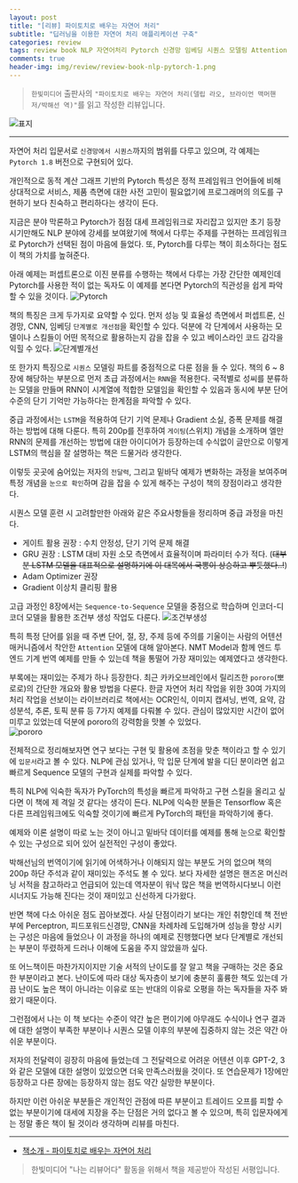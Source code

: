 ```yaml
---  
layout: post  
title: "[리뷰] 파이토치로 배우는 자연어 처리"  
subtitle: "딥러닝을 이용한 자연어 처리 애플리케이션 구축"  
categories: review  
tags: review book NLP 자연어처리 Pytorch 신경망 임베딩 시퀀스 모델링 Attention      
comments: true  
header-img: img/review/review-book-nlp-pytorch-1.png
---  
```

  
> `한빛미디어` 출판사의 `"파이토치로 배우는 자연어 처리(델립 라오, 브라이언 맥머핸 저/박해선 역)"`를 읽고 작성한 리뷰입니다.  

![표지](https://telegeam.github.io/assets/img/review/review-book-nlp-pytorch-1.png)  

---

자연어 처리 입문서로 `신경망에서 시퀀스`까지의 범위를 다루고 있으며, 각 예제는 `Pytorch 1.8` 버전으로 구현되어 있다. 

개인적으로 동적 계산 그래프 기반의 Pytorch 특성은 정적 프레임워크 언어들에 비해 상대적으로 서비스, 제품 측면에 대한 사전 고민이 필요없기에 프로그래머의 의도를 구현하기 보다 친숙하고 편리하다는 생각이 든다. 

지금은 분야 막론하고 Pytorch가 점점 대세 프레임워크로 자리잡고 있지만 초기 등장 시기만해도 NLP 분야에 강세를 보여왔기에 책에서 다루는 주제를 구현하는 프레임워크로 Pytorch가 선택된 점이 마음에 들었다. 또, Pytorch를 다루는 책이 희소하다는 점도 이 책의 가치를 높혀준다.

아래 예제는 퍼셉트론으로 이진 분류를 수행하는 책에서 다루는 가장 간단한 예제인데 Pytorch를 사용한 적이 없는 독자도 이 예제를 본다면 Pytorch의 직관성을 쉽게 파악할 수 있을 것이다.
![Pytorch](https://telegeam.github.io/assets/img/review/review-book-nlp-pytorch-2.png)  

책의 특징은 크게 두가지로 요약할 수 있다. 먼저 성능 및 효율성 측면에서 퍼셉트론, 신경망, CNN, 임베딩 `단계별로 개선점`을 확인할 수 있다. 덕분에 각 단계에서 사용하는 모델이나 스킬들이 어떤 목적으로 활용하는지 감을 잡을 수 있고 베이스라인 코드 감각을 익힐 수 있다. 
![단계별개선](https://telegeam.github.io/assets/img/review/review-book-nlp-pytorch-3.png)  

또 한가지 특징으로 `시퀀스` 모델링 파트를 중점적으로 다룬 점을 들 수 있다. 책의 6 ~ 8장에 해당하는 부분으로 먼저 초급 과정에서는 `RNN`을 적용한다. 국적별로 성씨를 분류하는 모델을 만들며 RNN이 시계열에 적합한 모델임을 확인할 수 있음과 동시에 부분 단어 수준의 단기 기억만 가능하다는 한계점을 파악할 수 있다.

중급 과정에서는 `LSTM`을 적용하여 단기 기억 문제나 Gradient 소실, 증폭 문제를 해결하는 방법에 대해 다룬다. 특히 200p를 전후하여 `게이팅`(스위치) 개념을 소개하며 엘만 RNN의 문제를 개선하는 방법에 대한 아이디어가 등장하는데 수식없이 글만으로 이렇게 LSTM의 핵심을 잘 설명하는 책은 드물거라 생각한다.

이렇듯 곳곳에 숨어있는 저자의 `전달력`, 그리고 밑바닥 예제가 변화하는 과정을 보여주며 특정 개념을 `눈으로 확인`하며 감을 잡을 수 있게 해주는 구성이 책의 장점이라고 생각한다.

시퀀스 모델 훈련 시 고려할만한 아래와 같은 주요사항들을 정리하며 중급 과정을 마친다. 
* 게이트 활용 권장 : 수치 안정성, 단기 기억 문제 해결
* GRU 권장 : LSTM 대비 자원 소모 측면에서 효율적이며 파라미터 수가 적다. (~~대부분 LSTM 모델을 대표적으로 설명하기에 이 대목에서 국뽕이 상승하고 뿌듯했다..!~~)
* Adam Optimizer 권장 
* Gradient 이상치 클리핑 활용

고급 과정인 8장에서는 `Sequence-to-Sequence` 모델을 중점으로 학습하며 인코더-디코더 모델을 활용한 조건부 생성 작업도 다룬다. 
![조건부생성](https://telegeam.github.io/assets/img/review/review-book-nlp-pytorch-4.png)  

특히 특정 단어를 읽을 때 주변 단어, 절, 장, 주제 등에 주의를 기울이는 사람의 어텐션 매커니즘에서 착안한 `Attention` 모델에 대해 알아본다. NMT Model과 함께 엔드 투 엔드 기계 번역 예제를 만들 수 있는데 책을 통떨어 가장 재미있는 예제였다고 생각한다.

부록에는 재미있는 주제가 하나 등장한다. 최근 카카오브레인에서 릴리즈한 `pororo`(뽀로로)의 간단한 개요와 활용 방법을 다룬다. 한글 자연어 처리 작업을 위한 30여 가지의 처리 작업을 선보이는 라이브러리로 책에서는 OCR인식, 이미지 캡셔닝, 번역, 요약, 감성분석, 추론, 토픽 분류 등 7가지 예제를 다뤄볼 수 있다. 관심이 많았지만 시간이 없어 미루고 있었는데 덕분에 pororo의 강력함을 맛볼 수 있었다.  
![pororo](https://telegeam.github.io/assets/img/review/review-book-nlp-pytorch-5.png)  

전체적으로 정리해보자면 연구 보다는 구현 및 활용에 초점을 맞춘 책이라고 할 수 있기에 `입문서`라고 볼 수 있다. NLP에 관심 있거나, 막 입문 단계에 발을 디딘 분이라면 쉽고 빠르게 Sequence 모델의 구현과 실제를 파악할 수 있다. 

특히 NLP에 익숙한 독자가 PyTorch의 특성을 빠르게 파악하고 구현 스킬을 올리고 싶다면 이 책에 제 격일 것 같다는 생각이 든다. NLP에 익숙한 분들은 Tensorflow 혹은 다른 프레임워크에도 익숙할 것이기에 빠르게 PyTorch의 패턴을 파악하기에 좋다. 

예제와 이론 설명이 따로 노는 것이 아니고 밑바닥 데이터를 예제를 통해 눈으로 확인할 수 있는 구성으로 되어 있어 실전적인 구성이 좋았다. 

박해선님의 번역이기에 읽기에 어색하거나 이해되지 않는 부분도 거의 없으며 책의 200p 하단 주석과 같이 재미있는 주석도 볼 수 있다. 보다 자세한 설명은 핸즈온 머신러닝 서적을 참고하라고 언급되어 있는데 역자분이 워낙 많은 책을 번역하시다보니 이런 시너지도 가능해 진다는 것이 재미있고 신선하게 다가왔다.

반면 책에 다소 아쉬운 점도 꼽아보겠다. 사실 단점이라기 보다는 개인 취향인데 책 전반부에 Perceptron, 피드포워드신경망, CNN을 차례차례 도입해가며 성능을 향상 시키는 구성은 마음에 들었으나 이 과정을 하나의 예제로 진행했다면 보다 단계별로 개선되는 부분이 뚜렸하게 드러나 이해에 도움을 주지 않았을까 싶다. 

또 어느책이든 마찬가지이지만 기술 서적의 난이도를 잘 알고 책을 구매하는 것은 중요한 부분이라고 본다. 난이도에 따라 대상 독자층이 보기에 충분히 훌륭한 책도 있는데 가끔 난이도 높은 책이 아니라는 이유로 또는 반대의 이유로 오평을 하는 독자들을 자주 봐왔기 때문이다. 

그런점에서 나는 이 책 보다는 수준이 약간 높은 편이기에 아무래도 수식이나 연구 결과에 대한 설명이 부족한 부분이나 시퀀스 모델 이후의 부분에 집중하지 않는 것은 약간 아쉬운 부분이다. 

저자의 전달력이 굉장히 마음에 들었는데 그 전달력으로 어려운 어텐션 이후 GPT-2, 3와 같은 모델에 대한 설명이 있었으면 더욱 만족스러웠을 것이다. 또 연습문제가 1장에만 등장하고 다른 장에는 등장하지 않는 점도 약간 실망한 부분이다. 

하지만 이런 아쉬운 부분들은 개인적인 관점에 따른 부분이고 트레이드 오프를 피할 수 없는 부분이기에 대세에 지장을 주는 단점은 거의 없다고 볼 수 있으며, 특히 입문자에게는 정말 좋은 책이 될 것이라 생각하며 리뷰를 마친다. 

---

* [책소개 - 파이토치로 배우는 자연어 처리](http://www.yes24.com/Product/Goods/101874047)

> 한빛미디어 "나는 리뷰어다" 활동을 위해서 책을 제공받아 작성된 서평입니다.